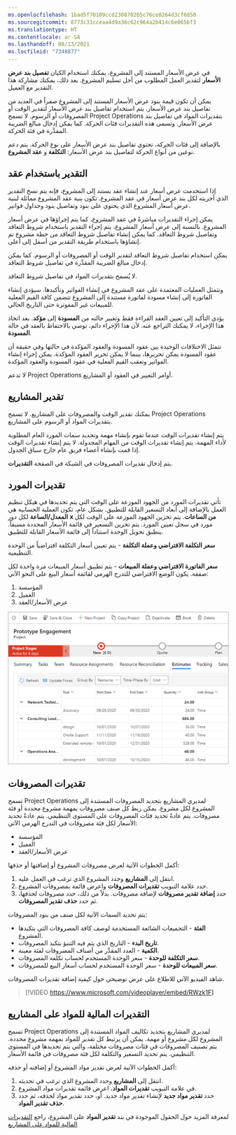 ```yaml
---
ms.openlocfilehash: 1bad5f70109ccd2308702b5c76ce0264d3cf6d50
ms.sourcegitcommit: 8773c31cceaa4d9a36c62c964a2b414c6e0656f3
ms.translationtype: HT
ms.contentlocale: ar-SA
ms.lasthandoff: 08/13/2021
ms.locfileid: "7348877"
---
```

في عرض الأسعار المستند إلى المشروع، يمكنك استخدام الكيان **تفصيل بند عرض الأسعار** لتقدير العمل المطلوب من أجل تسليم المشروع. بعد ذلك، يمكنك مشاركة هذا التقدير مع العميل.

يمكن أن تكون قيمة بنود عرض الأسعار المستند إلى المشروع صفراً في العديد من تفاصيل بند عرض الأسعار. يتم استخدام تفاصيل بند عرض الأسعار لتقدير الوقت أو المصروفات أو الرسوم. لا تسمح Project Operations بتقديرات المواد في تفاصيل بند عرض الأسعار. وتسمى هذه التقديرات فئات الحركة. كما يمكن إدخال مبالغ الضريبة المقدَّرة في فئة الحركة.

بالإضافة إلى فئات الحركة، تحتوي تفاصيل بند عرض الأسعار على نوع الحركة. يتم دعم نوعين من أنواع الحركة لتفاصيل بند عرض الأسعار: **التكلفة** و **عقد المشروع**.

## <a name="estimate-by-using-a-contract"></a>التقدير باستخدام عقد
إذا استخدمت عرض أسعار عند إنشاء عقد يستند إلى المشروع، فإنه يتم نسخ التقدير الذي أجريته لكل بند عرض أسعار في عقد المشروع. تكون بنية عقد المشروع مماثلة لبنية عرض أسعار المشروع الذي يحتوي على بنود وتفاصيل بنود وجداول فواتير.

يمكن إجراء التقديرات مباشرةً في عقد المشروع، كما يتم إجراؤها في عرض أسعار المشروع. بالنسبة إلى عرض أسعار المشروع، يتم إجراء التقدير باستخدام شروط التعاقد وتفاصيل شروط التعاقد. كما يمكن إنشاء تفاصيل شروط التعاقد من خطة مشروع تم إنشاؤها باستخدام طريقة التقدير من أسفل إلى أعلى.

يمكن استخدام تفاصيل شروط التعاقد لتقدير الوقت أو المصروفات أو الرسوم. كما يمكن إدخال مبالغ الضريبة المقدَّرة في تفاصيل شروط التعاقد.

لا يُسمح بتقديرات المواد في تفاصيل شروط التعاقد.

وتتمثل العمليات المعتمدة على عقد المشروع في إنشاء الفواتير وتأكيدها. سيؤدي إنشاء الفاتورة إلى إنشاء مسودة لفاتورة مستندة إلى المشروع تتضمن كافة القيم الفعلية للمبيعات غير المفوترة حتى التاريخ الحالي.

يؤدي التأكيد إلى تعيين العقد القراءة فقط وتغيير حالته من **المسودة** إلى **مؤكد**. بعد اتخاذ هذا الإجراء، لا يمكنك التراجع عنه. لأن هذا الإجراء دائم، نوصي بالاحتفاظ بالعقد في حالة **المسودة**.

تتمثل الاختلافات الوحيدة بين عقود المسودة والعقود المؤكدة في حالتها وفي حقيقة أن عقود المسودة يمكن تحريرها، بينما لا يمكن تحرير العقود المؤكدة. يمكن إجراء إنشاء الفواتير وتعقب القيم الفعلية في عقود المسودة والعقود المؤكدة.

لا تدعم Project Operations أوامر التغيير في العقود أو المشاريع.

## <a name="estimate-projects"></a>تقدير المشاريع
يمكنك تقدير الوقت والمصروفات على المشاريع. لا تسمح Project Operations بتقديرات المواد أو الرسوم على المشاريع.

يتم إنشاء تقديرات الوقت عندما تقوم بإنشاء مهمة وتحديد سمات المورد العام المطلوبة لأداء المهمة. يتم إنشاء تقديرات الوقت من المهام المجدولة. لا يتم إنشاء تقديرات الوقت إذا قمت بإنشاء أعضاء فريق عام خارج سياق الجدول.

يتم إدخال تقديرات المصروفات في الشبكة في الصفحة **التقديرات**.

## <a name="resource-estimates"></a>تقديرات المورد 
تأتي تقديرات المورد من الجهود الموزعة على الوقت التي يتم تحديدها في هيكل تنظيم العمل بالإضافة إلى أبعاد التسعير القابلة للتطبيق. بشكل عام، تكون العملية الحسابية هي **المعدل/الساعة** لكل دور **x من الساعات**. يتم تخزين الجهود الموزعة على الوقت لكل مورد في سجل تعيين المورد. يتم تخزين التسعير في قائمة الأسعار المحددة مسبقاً. ينطبق تحويل الوحدة استناداً إلى قائمة الأسعار القابلة للتطبيق.

**سعر التكلفة الافتراضي وعملة التكلفة** - يتم تعيين أسعار التكلفة افتراضياً من الوحدة التنظيمية.

**سعر الفاتورة الافتراضي وعملة المبيعات** - يتم تطبيق أسعار المبيعات مرة واحدة لكل صفقة. يكون الوضع الافتراضي للتدرج الهرمي لقائمة أسعار البيع على النحو الآتي:

1.  المؤسسة
2.  العميل
3.  عرض الأسعار/العقد

![لقطة شاشة لعلامة التبويب "التقديرات" الموجودة في "هيكل تنظيم العمل".](../media/estimates-ss.png)
## <a name="expense-estimates"></a>تقديرات المصروفات
تسمح Project Operations لمديري المشاريع بتحديد المصروفات المستندة إلى المشروع لكل مشروع. يمكن ربط كل صنف مصروفات بمهمة مشروع محددة أو فئة مصروفات. يتم عادةً تحديد فئات المصروفات على المستوى التنظيمي. يتم عادةً تحديد الأسعار لكل فئة مصروفات في التدرج الهرمي الآتي:

- المؤسسة
- العميل
- عرض الأسعار/العقد

أكمل الخطوات الآتية لعرض مصروفات المشروع أو إضافتها أو حذفها:

1.  انتقل إلى **المشاريع** وحدد المشروع الذي ترغب في العمل عليه.
2.  حدد علامة التبويب **تقديرات المصروفات** واعرض قائمة بمصروفات المشروع.
3.  حدد **إضافة تقدير مصروفات** لإضافة مصروفات. بدلاً من ذلك، حدد مصروفات لحذفها، ثم حدد **حذف تقدير المصروفات**.

يتم تحديد السمات الآتية لكل صنف من بنود المصروفات:

- **الفئة** - التجميعات الشائعة المستخدمة لوصف كافة المصروفات التي يتكبدها المشروع.
- **تاريخ البدء** - التاريخ الذي يتم فيه التنبؤ بتكبد المصروفات.
- **الكمية** - العدد المقدَّر من أصناف المصروفات لفئة معينة.
- **سعر التكلفة للوحدة** - سعر الوحدة المستخدم لحساب تكلفة المصروفات.
- **سعر المبيعات للوحدة** - سعر الوحدة المستخدم لحساب أسعار البيع للمصروفات.

شاهد الفيديو الآتي للاطلاع على عرض توضيحي حول كيفية إضافة تقديرات المصروفات. 

> [!VIDEO https://www.microsoft.com/videoplayer/embed/RWzk1F]

## <a name="financial-estimates-for-materials-on-projects"></a>التقديرات المالية للمواد على المشاريع

تسمح Project Operations لمديري المشاريع بتحديد تكاليف المواد المستندة إلى المشروع لكل مشروع أو مهمة. يمكن أن يرتبط كل تقدير للمواد بمهمة مشروع محددة. يتم تصنيف المصروفات في فئات مصروفات مختلفة، والتي يتم تحديدها في المستوى التنظيمي. يتم تحديد التسعير والتكلفة لكل فئة مصروفات في قائمة الأسعار.

أكمل الخطوات الآتية لعرض تقدير مواد المشروع أو إضافته أو حذفه:

1. انتقل إلى **المشاريع** وحدد المشروع الذي ترغب في تحديثه.
2. في علامة التبويب **تقديرات المواد**، اعرض قائمة تقديرات مواد المشروع.
3. حدد **تقدير مواد جديد** لإنشاء تقدير مواد جديد. أو، حدد تقدير مواد لحذفه، ثم حدد **حذف تقدير المواد**.

لمعرفة المزيد حول الحقول الموجودة في بند **تقدير المواد** على المشروع، راجع [التقديرات المالية للمواد على المشاريع](/dynamics365/project-operations/project-management/create-material-estimate/?azure-portal=true)
